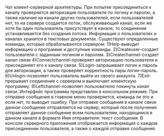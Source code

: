 
Чат клиент-серверной архитектуры. При попытке присоединиться к каналу проверяется авторизация пользователя по логину и паролю, а также наличие на канале других пользователей, если пользователей нет, то на сервере создается поток, обслуживающий канал, если же хотя бы один пользователь присутствует в канале, то соединение устанавливается без создания потока. Информация о пользователях и каналах хранится в текстовых документах. Существуют определенные команды, которые обрабатываются сервером: 1)Help-выводит информацию о программе и доступные команды. 2)Createuser-создает пользователя с заданным логином и паролем. 3)Createchannel-создает канал связи 4)Connectchannel-проверяет авторизацию пользователя и присоединяет его к каналу связи. 5)Login-запрашивает логин и пароль для авторизации, а также проверяет корректность пары логин-пароль. 6)Unlogin-позволяет пользователь выйти из своего аккаунта. 7)Exit-прерывает соединение с сервером и выключает клиентскую программу. 8)Leftchannel-позволяет пользователю покинуть канал связи. Интерфейс программы представлен в консольном режиме. При отправке сообщения в главном меню проверяется, команда ли это и если нет, то выводит ошибку. При отправке сообщения в канале связи данное сообщение отправляется на сервер, который после получения отправляет данное сообщение всем пользователям, находящимся в данном канале в формате Имя отправителя: текст сообщения. В консоли серверного приложения отображается информация о каждом присоединении пользователя, а также о каждой отправке сообщения.

